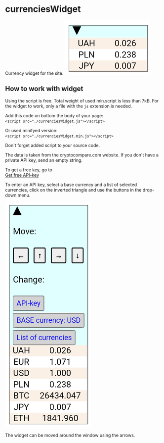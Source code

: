 # currenciesWidget
Currency widget for the site.
![widget.png](/widget.png "widget")
## How to work with widget
Using the script is free.
Total weight of used min.script is less than 7kB.
For the widget to work, only a file with the `js` extension is needed.

Add this code on bottom the body of your page:  
`<script src="./currenciesWidget.js"></script>`
  
Or used minifyed version:  
`<script src="./currenciesWidget.min.js"></script>`

Don't forget added script to your source code.

The data is taken from the cryptocompare.com website. If you don't have a private API key, send an empty string.

To get a free key, go to  
[Get free API-key](https://min-api.cryptocompare.com/pricing "cryptocompare.com")

To enter an API key, select a base currency and a list of selected currencies, click on the inverted triangle and use the buttons in the drop-down menu.

![controls](/controls.png "controls")

The widget can be moved around the window using the arrows.